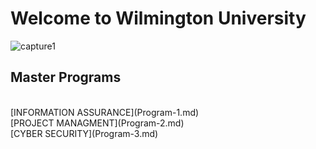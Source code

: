 # Welcome to Wilmington University

![capture1](https://user-images.githubusercontent.com/44885441/48521130-2ff67780-e841-11e8-8efa-807518dbd66f.PNG)

## Master Programs
<br/>
[INFORMATION ASSURANCE](Program-1.md)
<br>
[PROJECT MANAGMENT](Program-2.md)
<br>
[CYBER SECURITY](Program-3.md)
<br/>

